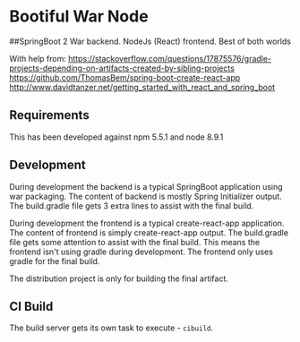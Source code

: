 # Bootiful War Node

##SpringBoot 2 War backend. NodeJs (React) frontend. Best of both worlds

With help from:
https://stackoverflow.com/questions/17875576/gradle-projects-depending-on-artifacts-created-by-sibling-projects
https://github.com/ThomasBem/spring-boot-create-react-app
http://www.davidtanzer.net/getting_started_with_react_and_spring_boot

## Requirements

This has been developed against npm 5.5.1 and node 8.9.1

## Development

During development the backend is a typical SpringBoot application using war packaging. The content of backend is mostly Spring Initializer output. The build.gradle file gets 3 extra lines to assist with the final build.

During development the frontend is a typical create-react-app application. The content of frontend is simply create-react-app output. The build.gradle file gets some attention to assist with the final build. This means the frontend isn't using gradle during development. The frontend only uses gradle for the final build.

The distribution project is only for building the final artifact.

## CI Build

The build server gets its own task to execute - `cibuild`.


